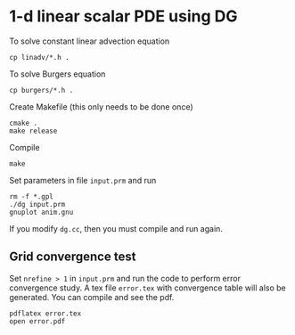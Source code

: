 # 1-d linear scalar PDE using DG

To solve constant linear advection equation

```shell
cp linadv/*.h .
```

To solve Burgers equation

```shell
cp burgers/*.h .
```

Create Makefile (this only needs to be done once)

```shell
cmake .
make release
```

Compile

```shell
make
```

Set parameters in file `input.prm` and run

```shell
rm -f *.gpl
./dg input.prm
gnuplot anim.gnu
```

If you modify `dg.cc`, then you must compile and run again.

## Grid convergence test

Set `nrefine > 1` in `input.prm` and run the code to perform error convergence study. A tex file `error.tex` with convergence table will also be generated. You can compile and see the pdf.

```shell
pdflatex error.tex
open error.pdf
```
